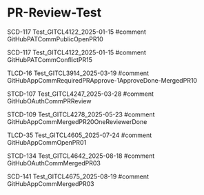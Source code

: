 # PR-Review-Test

SCD-117 Test_GITCL4122_2025-01-15 #comment GitHubPATCommPublicOpenPR10

SCD-117 Test_GITCL4122_2025-01-15 #comment GitHubPATCommConflictPR15

TLCD-16 Test_GITCL3914_2025-03-19 #comment GitHubAppCommRequiredPRApprove-1ApproveDone-MergedPR10

STCD-107 Test_GITCL4247_2025-03-28 #comment GitHubOAuthCommPRReview

STCD-109 Test_GITCL4278_2025-05-23 #comment GitHubAppCommMergedPR20OneReviewerDone

TLCD-35 Test_GITCL4605_2025-07-24 #comment GitHubAppCommOpenPR01

STCD-134 Test_GITCL4642_2025-08-18 #comment GitHubOAuthCommMergedPR03

SCD-141 Test_GITCL4675_2025-08-19 #comment GitHubAppCommMergedPR03





